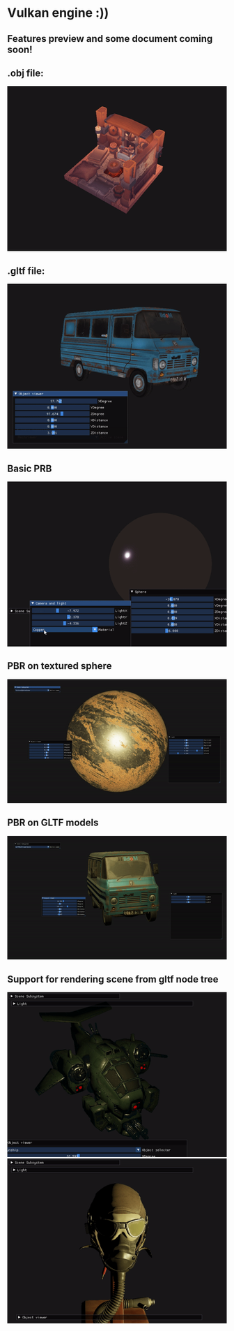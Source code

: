 # Vulkan engine :))
## Features preview and some document coming soon!
## .obj file:
<img src="examples/viking_house.gif">

## .gltf file:
<img src="examples/car.gif">

## Basic PRB
<img src="examples/pbr.gif">

## PBR on textured sphere
<img src="examples/pbr-sphere.gif">

## PBR on GLTF models
<img src="examples/pbr-car.gif"/>

## Support for rendering scene from gltf node tree
<img src="examples/gunship.gif"/>
<img src="examples/pilot-helmet.gif"/>